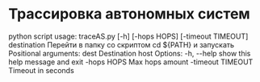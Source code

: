 # Трассировка автономных систем
python script
usage: traceAS.py [-h] [-hops HOPS] [-timeout TIMEOUT] destination
Перейти в папку со скриптом cd ${PATH} и запускать
<br>
Positional arguments:
  dest              Destination host
Options:
  -h, --help        show this help message and exit
  -hops HOPS        Max hops amount
  -timeout TIMEOUT  Timeout in seconds
<br>
